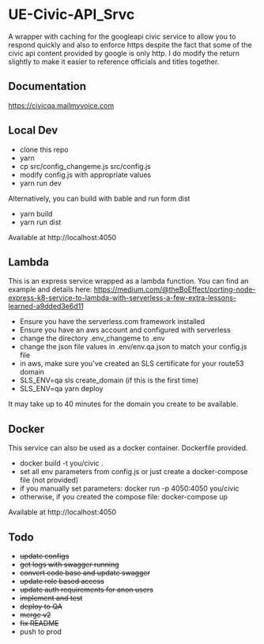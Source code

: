 # UE-Civic-API_Srvc

A wrapper with caching for the googleapi civic service to allow you to respond quickly and also to enforce https despite the fact that some of the civic api content provided by google is only http. I do modify the return slightly to make it easier to reference officials and titles together.

## Documentation

https://civicqa.mailmyvoice.com

## Local Dev

* clone this repo
* yarn
* cp src/config_changeme.js src/config.js
* modify config.js with appropriate values
* yarn run dev

Alternatively, you can build with bable and run form dist

* yarn build
* yarn run dist

Available at http://localhost:4050

## Lambda

This is an express service wrapped as a lambda function. You can find an example and details here: https://medium.com/@theBoEffect/porting-node-express-k8-service-to-lambda-with-serverless-a-few-extra-lessons-learned-a9dded3e6d11

* Ensure you have the serverless.com framework installed
* Ensure you have an aws account and configured with serverless
* change the directory .env_changeme to .env
* change the json file values in .env/env.qa.json to match your config.js file
* in aws, make sure you've created an SLS certificate for your route53 domain
* SLS_ENV=qa sls create_domain (if this is the first time)
* SLS_ENV=qa yarn deploy

It may take up to 40 minutes for the domain you create to be available.

## Docker

This service can also be used as a docker container. Dockerfile provided.

* docker build -t you/civic .
* set all env parameters from config.js or just create a docker-compose file (not provided)
* if you manually set parameters: docker run -p 4050:4050 you/civic
* otherwise, if you created the compose file: docker-compose up

Available at http://localhost:4050

## Todo

* <strike>update configs
* get logs with swagger running
* convert code base and update swagger
* update role based access
* update auth requirements for anon users
* implement and test
* deploy to QA
* merge v2
* fix README</strike>
* push to prod